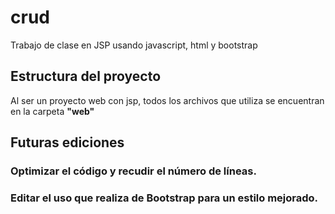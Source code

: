 # crud
Trabajo de clase en JSP usando javascript, html y bootstrap

## Estructura del proyecto
Al ser un proyecto web con jsp, todos los archivos que utiliza se
encuentran en la carpeta **"web"**

## Futuras ediciones
  ### Optimizar el código y recudir el número de líneas.
  ### Editar el uso que realiza de Bootstrap para un estilo mejorado.
